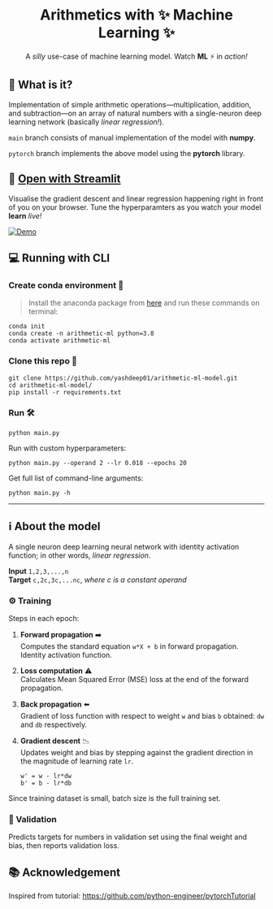 <h1 align="center">
    Arithmetics with ✨ Machine Learning ✨
</h1>

<p align="center">
    A <i>silly</i> use-case of machine learning model. Watch <b>ML</b> ⚡ in <i>action!</i> 
</p>


## 🤔 What is it?
Implementation of simple arithmetic operations—multiplication, addition, and subtraction—on an array of natural numbers with a single-neuron deep learning network (basically _linear regression!_). 

`main` branch consists of manual implementation of the model with **numpy**.

`pytorch` branch implements the above model using the **pytorch** library.

## 🚀 [Open with Streamlit](https://share.streamlit.io/yashdeep01/arithmetic-ml-model/main)
Visualise the gradient descent and linear regression happening right in front of you on your browser. Tune the hyperparamters as you watch your model **learn** *live!* 

[![Demo](./assets/images/streamlit-streamlit_app-2021-07-20-15-07-10.gif)](https://share.streamlit.io/yashdeep01/arithmetic-ml-model/main)

## 💻 Running with CLI
### Create conda environment 🐍
> Install the anaconda package from [here](https://docs.anaconda.com/anaconda/install/) and run these commands on terminal:
```
conda init
conda create -n arithmetic-ml python=3.8
conda activate arithmetic-ml
```
### Clone this repo 🔗
```
git clone https://github.com/yashdeep01/arithmetic-ml-model.git
cd arithmetic-ml-model/
pip install -r requirements.txt
```
### Run 🛠️
```
python main.py
```
Run with custom hyperparameters:
```
python main.py --operand 2 --lr 0.018 --epochs 20
```
Get full list of command-line arguments:
```
python main.py -h
```

---

## ℹ️ About the model
A single neuron deep learning neural network with identity activation function; in other words, *linear regression*. 

**Input** `1,2,3,...,n`  
**Target** `c,2c,3c,...nc`, *where c is a constant operand*

### ⚙️ Training 
Steps in each epoch:

1. **Forward propagation** ➡️  
Computes the standard equation `w*X + b` in forward propagation. Identity activation function.

2. **Loss computation** ⚠️  
Calculates Mean Squared Error (MSE) loss at the end of the forward propagation.

3. **Back propagation** ⬅️  
Gradient of loss function with respect to weight `w` and bias `b` obtained: `dw` and `db` respectively.

4. **Gradient descent** 📉  
Updates weight and bias by stepping against the gradient direction in the magnitude of learning rate `lr`.
    ```
    w' = w - lr*dw
    b' = b - lr*db
    ```
Since training dataset is small, batch size is the full training set.

### 🏁 Validation
Predicts targets for numbers in validation set using the final weight and bias, then reports validation loss.

## 📚 Acknowledgement
Inspired from tutorial: https://github.com/python-engineer/pytorchTutorial
